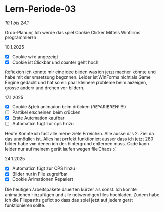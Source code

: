# Lern-Periode-03
*10.1 bis 24.1*

Grob-Planung
Ich werde das spiel Cookie Clicker Mittels Winforms programmieren

10.1.2025

- [X] Cookie wird angezeigt
- [X] Cookie ist Clickbar und counter geht hoch

Reflexion
Ich konnte mir eine idee bilden was ich jetzt machen könnte und habe mit der umsetzung begonnen. Leider ist WinForms nicht als Game Engine gedacht und hat so ein paar kleinere probleme beim anzeigen, grösse ändern und drehen von bildern.

17.1.2025

 - [X] Cookie Spielt animation beim drücken (REPARIEREN!!!!!)
 - [ ] Partikel erscheinen beim drücken
 - [X] Erste Automation kaufbar
 - [ ] Automation fügt zur cps hinzu

Heute Konnte ich fast alle meine ziele Erreichen. Alle ausse das 2. Ziel da das unmöglich ist. Alles hat perfekt funktioniert ausser dass ich jetzt 280 bilder habe von denen ich den hintergrund entfernen muss. Code kann leider nur auf meinem gerät laufen wegen file Chaos :(

24.1.2025

 - [X] Automation fügt zur CPS hinzu
 - [X] Bilder nur in File zugreifbar
 - [X] Cookie Animationen Repariert

Die heutigen Arbeitspakete dauerten kürzer als sonst. Ich konnte animationen hinzufügen und alle notwendigen files hochladen. Zudem habe ich die Filepaaths gefixt so dass das spiel jetzt auf jedem gerät funktionieren sollte.

